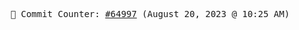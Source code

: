 <p align="center">
    <samp>
        📮 Commit Counter: <a href="https://github.com/Javascript-void0/Javascript-void0/commits/main">#64997</a> (August 20, 2023 @ 10:25 AM)
    </samp>
</p>
